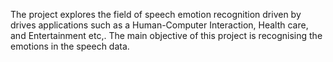 The project explores the field of speech emotion recognition driven by drives applications such as a Human-Computer Interaction, Health care, and Entertainment etc,. The main objective of this project is recognising the emotions in the speech data.
